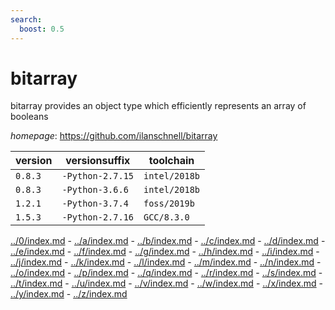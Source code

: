 ```yaml
---
search:
  boost: 0.5
---
```

# bitarray

bitarray provides an object type which efficiently represents an array of booleans

*homepage*: <https://github.com/ilanschnell/bitarray>

version | versionsuffix | toolchain
--------|---------------|----------
``0.8.3`` | ``-Python-2.7.15`` | ``intel/2018b``
``0.8.3`` | ``-Python-3.6.6`` | ``intel/2018b``
``1.2.1`` | ``-Python-3.7.4`` | ``foss/2019b``
``1.5.3`` | ``-Python-2.7.16`` | ``GCC/8.3.0``

[../0/index.md](0) - [../a/index.md](a) - [../b/index.md](b) - [../c/index.md](c) - [../d/index.md](d) - [../e/index.md](e) - [../f/index.md](f) - [../g/index.md](g) - [../h/index.md](h) - [../i/index.md](i) - [../j/index.md](j) - [../k/index.md](k) - [../l/index.md](l) - [../m/index.md](m) - [../n/index.md](n) - [../o/index.md](o) - [../p/index.md](p) - [../q/index.md](q) - [../r/index.md](r) - [../s/index.md](s) - [../t/index.md](t) - [../u/index.md](u) - [../v/index.md](v) - [../w/index.md](w) - [../x/index.md](x) - [../y/index.md](y) - [../z/index.md](z)

